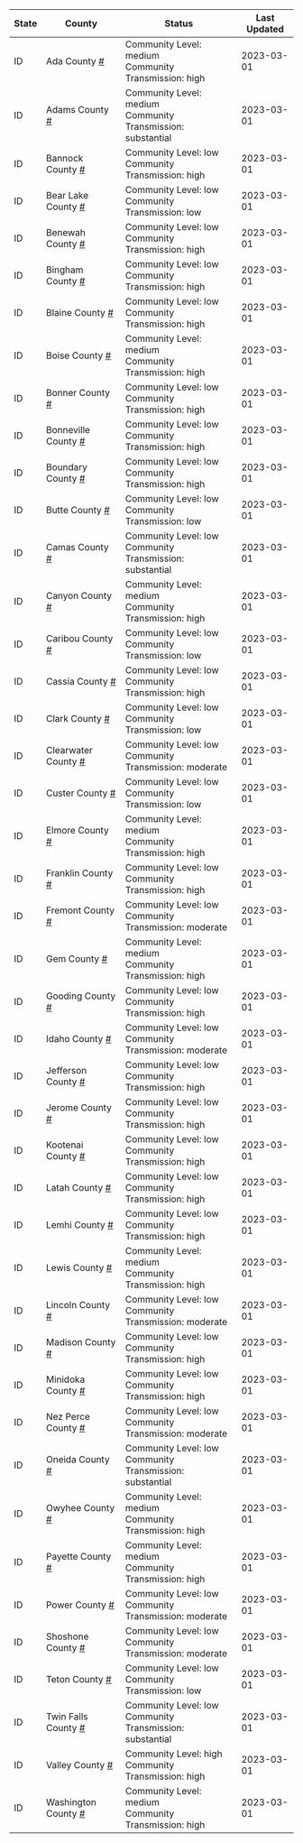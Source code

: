State | County | Status | Last Updated
--- | --- | --- | --- 
ID | Ada County <a href="#ada_county">#</a> | <a name="ada_county"></a>Community Level: medium<br/>Community Transmission: high | 2023-03-01
ID | Adams County <a href="#adams_county">#</a> | <a name="adams_county"></a>Community Level: medium<br/>Community Transmission: substantial | 2023-03-01
ID | Bannock County <a href="#bannock_county">#</a> | <a name="bannock_county"></a>Community Level: low<br/>Community Transmission: high | 2023-03-01
ID | Bear Lake County <a href="#bear_lake_county">#</a> | <a name="bear_lake_county"></a>Community Level: low<br/>Community Transmission: low | 2023-03-01
ID | Benewah County <a href="#benewah_county">#</a> | <a name="benewah_county"></a>Community Level: low<br/>Community Transmission: high | 2023-03-01
ID | Bingham County <a href="#bingham_county">#</a> | <a name="bingham_county"></a>Community Level: low<br/>Community Transmission: high | 2023-03-01
ID | Blaine County <a href="#blaine_county">#</a> | <a name="blaine_county"></a>Community Level: low<br/>Community Transmission: high | 2023-03-01
ID | Boise County <a href="#boise_county">#</a> | <a name="boise_county"></a>Community Level: medium<br/>Community Transmission: high | 2023-03-01
ID | Bonner County <a href="#bonner_county">#</a> | <a name="bonner_county"></a>Community Level: low<br/>Community Transmission: high | 2023-03-01
ID | Bonneville County <a href="#bonneville_county">#</a> | <a name="bonneville_county"></a>Community Level: low<br/>Community Transmission: high | 2023-03-01
ID | Boundary County <a href="#boundary_county">#</a> | <a name="boundary_county"></a>Community Level: low<br/>Community Transmission: high | 2023-03-01
ID | Butte County <a href="#butte_county">#</a> | <a name="butte_county"></a>Community Level: low<br/>Community Transmission: low | 2023-03-01
ID | Camas County <a href="#camas_county">#</a> | <a name="camas_county"></a>Community Level: low<br/>Community Transmission: substantial | 2023-03-01
ID | Canyon County <a href="#canyon_county">#</a> | <a name="canyon_county"></a>Community Level: medium<br/>Community Transmission: high | 2023-03-01
ID | Caribou County <a href="#caribou_county">#</a> | <a name="caribou_county"></a>Community Level: low<br/>Community Transmission: low | 2023-03-01
ID | Cassia County <a href="#cassia_county">#</a> | <a name="cassia_county"></a>Community Level: low<br/>Community Transmission: high | 2023-03-01
ID | Clark County <a href="#clark_county">#</a> | <a name="clark_county"></a>Community Level: low<br/>Community Transmission: low | 2023-03-01
ID | Clearwater County <a href="#clearwater_county">#</a> | <a name="clearwater_county"></a>Community Level: low<br/>Community Transmission: moderate | 2023-03-01
ID | Custer County <a href="#custer_county">#</a> | <a name="custer_county"></a>Community Level: low<br/>Community Transmission: low | 2023-03-01
ID | Elmore County <a href="#elmore_county">#</a> | <a name="elmore_county"></a>Community Level: medium<br/>Community Transmission: high | 2023-03-01
ID | Franklin County <a href="#franklin_county">#</a> | <a name="franklin_county"></a>Community Level: low<br/>Community Transmission: high | 2023-03-01
ID | Fremont County <a href="#fremont_county">#</a> | <a name="fremont_county"></a>Community Level: low<br/>Community Transmission: moderate | 2023-03-01
ID | Gem County <a href="#gem_county">#</a> | <a name="gem_county"></a>Community Level: medium<br/>Community Transmission: high | 2023-03-01
ID | Gooding County <a href="#gooding_county">#</a> | <a name="gooding_county"></a>Community Level: low<br/>Community Transmission: high | 2023-03-01
ID | Idaho County <a href="#idaho_county">#</a> | <a name="idaho_county"></a>Community Level: low<br/>Community Transmission: moderate | 2023-03-01
ID | Jefferson County <a href="#jefferson_county">#</a> | <a name="jefferson_county"></a>Community Level: low<br/>Community Transmission: high | 2023-03-01
ID | Jerome County <a href="#jerome_county">#</a> | <a name="jerome_county"></a>Community Level: low<br/>Community Transmission: high | 2023-03-01
ID | Kootenai County <a href="#kootenai_county">#</a> | <a name="kootenai_county"></a>Community Level: low<br/>Community Transmission: high | 2023-03-01
ID | Latah County <a href="#latah_county">#</a> | <a name="latah_county"></a>Community Level: low<br/>Community Transmission: high | 2023-03-01
ID | Lemhi County <a href="#lemhi_county">#</a> | <a name="lemhi_county"></a>Community Level: low<br/>Community Transmission: high | 2023-03-01
ID | Lewis County <a href="#lewis_county">#</a> | <a name="lewis_county"></a>Community Level: medium<br/>Community Transmission: high | 2023-03-01
ID | Lincoln County <a href="#lincoln_county">#</a> | <a name="lincoln_county"></a>Community Level: low<br/>Community Transmission: moderate | 2023-03-01
ID | Madison County <a href="#madison_county">#</a> | <a name="madison_county"></a>Community Level: low<br/>Community Transmission: high | 2023-03-01
ID | Minidoka County <a href="#minidoka_county">#</a> | <a name="minidoka_county"></a>Community Level: low<br/>Community Transmission: high | 2023-03-01
ID | Nez Perce County <a href="#nez_perce_county">#</a> | <a name="nez_perce_county"></a>Community Level: low<br/>Community Transmission: moderate | 2023-03-01
ID | Oneida County <a href="#oneida_county">#</a> | <a name="oneida_county"></a>Community Level: low<br/>Community Transmission: substantial | 2023-03-01
ID | Owyhee County <a href="#owyhee_county">#</a> | <a name="owyhee_county"></a>Community Level: medium<br/>Community Transmission: high | 2023-03-01
ID | Payette County <a href="#payette_county">#</a> | <a name="payette_county"></a>Community Level: medium<br/>Community Transmission: high | 2023-03-01
ID | Power County <a href="#power_county">#</a> | <a name="power_county"></a>Community Level: low<br/>Community Transmission: moderate | 2023-03-01
ID | Shoshone County <a href="#shoshone_county">#</a> | <a name="shoshone_county"></a>Community Level: low<br/>Community Transmission: moderate | 2023-03-01
ID | Teton County <a href="#teton_county">#</a> | <a name="teton_county"></a>Community Level: low<br/>Community Transmission: low | 2023-03-01
ID | Twin Falls County <a href="#twin_falls_county">#</a> | <a name="twin_falls_county"></a>Community Level: low<br/>Community Transmission: substantial | 2023-03-01
ID | Valley County <a href="#valley_county">#</a> | <a name="valley_county"></a>Community Level: high<br/>Community Transmission: high | 2023-03-01
ID | Washington County <a href="#washington_county">#</a> | <a name="washington_county"></a>Community Level: medium<br/>Community Transmission: high | 2023-03-01
